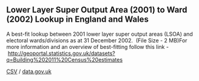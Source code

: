 ## Lower Layer Super Output Area (2001) to Ward (2002) Lookup in England and Wales

A best-fit lookup between 2001 lower layer super output areas (LSOA) and electoral wards/divisions as at 31 December 2002.  (File Size - 2 MB)For more information and an overview of best-fitting follow this link - http://geoportal.statistics.gov.uk/datasets?q=Building%202011%20Census%20estimates

[CSV](../csv/107.csv) / [data.gov.uk](https://data.gov.uk/dataset/a634d998-0a0d-4f78-9753-d761ac09933f/lower-layer-super-output-area-2001-to-ward-2002-lookup-in-england-and-wales)

